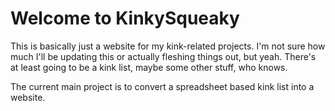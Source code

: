 # Welcome to KinkySqueaky

This is basically just a website for my kink-related projects. I'm not sure how much I'll be updating this or actually fleshing things out, but yeah. There's at least going to be a kink list, maybe some other stuff, who knows.

The current main project is to convert a spreadsheet based kink list into a website.
